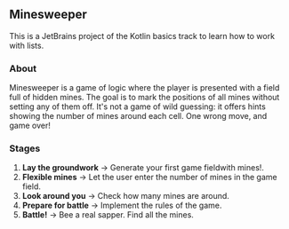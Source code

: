 ## Minesweeper

This is a JetBrains project of the Kotlin basics track to learn how to work with lists.

### About
Minesweeper is a game of logic where the player is presented with a field full of hidden mines. The goal is to mark the positions of all mines without setting any of them off. It's not a game of wild guessing: it offers hints showing the number of mines around each cell. One wrong move, and game over!

### Stages
1. **Lay the groundwork** -> Generate your first game fieldwith mines!.
2. **Flexible mines** -> Let the user enter the number of mines in the game field.
3. **Look around you** -> Check how many mines are around.
4. **Prepare for battle** -> Implement the rules of the game.
5. **Battle!** -> Bee a real sapper. Find all the mines.
